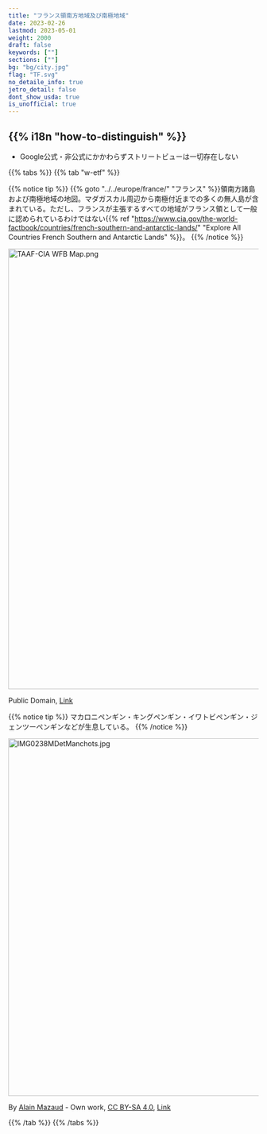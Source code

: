 ```yaml
---
title: "フランス領南方地域及び南極地域"
date: 2023-02-26
lastmod: 2023-05-01
weight: 2000
draft: false
keywords: [""]
sections: [""]
bg: "bg/city.jpg"
flag: "TF.svg"
no_detaile_info: true
jetro_detail: false
dont_show_usda: true
is_unofficial: true
---
```


<div class="main-desciption country-description">
    <h2 class="section-title">{{% i18n "how-to-distinguish" %}}</h2>
    <ul class="rule-list">
        <li>Google公式・非公式にかかわらずストリートビューは一切存在しない</li>
    </ul>
</div>

{{% tabs %}}
{{% tab "w-etf" %}}

{{% notice tip %}}
{{% goto "../../europe/france/" "フランス" %}}領南方諸島および南極地域の地図。マダガスカル周辺から南極付近までの多くの無人島が含まれている。ただし、フランスが主張するすべての地域がフランス領として一般に認められているわけではない{{% ref "https://www.cia.gov/the-world-factbook/countries/french-southern-and-antarctic-lands/" "Explore All Countries French Southern and Antarctic Lands" %}}。
{{% /notice %}}
<div class="googlemap-if no-margin">
<p><a href="https://commons.wikimedia.org/wiki/File:TAAF-CIA_WFB_Map.png#/media/File:TAAF-CIA_WFB_Map.png"><img src="https://upload.wikimedia.org/wikipedia/commons/d/d6/TAAF-CIA_WFB_Map.png" alt="TAAF-CIA WFB Map.png" height="887" width="690"></a></p><p>Public Domain, <a href="https://commons.wikimedia.org/w/index.php?curid=519995">Link</a></p>
</div>

{{% notice tip %}}
マカロニペンギン・キングペンギン・イワトビペンギン・ジェンツーペンギンなどが生息している。
{{% /notice %}}
<div class="googlemap-if no-margin">
<p><a href="https://commons.wikimedia.org/wiki/File:IMG0238MDetManchots.jpg#/media/File:IMG0238MDetManchots.jpg"><img src="https://upload.wikimedia.org/wikipedia/commons/9/90/IMG0238MDetManchots.jpg" alt="IMG0238MDetManchots.jpg" height="720" width="1080"></a></p><p>By <a href="//commons.wikimedia.org/w/index.php?title=User:Almazaud&amp;action=edit&amp;redlink=1" class="new" title="User:Almazaud (page does not exist)">Alain Mazaud</a> - <span class="int-own-work" lang="en">Own work</span>, <a href="https://creativecommons.org/licenses/by-sa/4.0" title="Creative Commons Attribution-Share Alike 4.0">CC BY-SA 4.0</a>, <a href="https://commons.wikimedia.org/w/index.php?curid=72091625">Link</a></p>
</div>
{{% /tab %}}
{{% /tabs  %}}